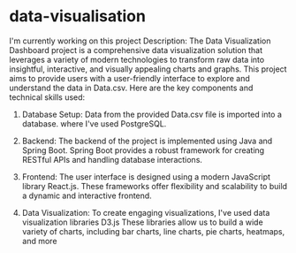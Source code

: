 # data-visualisation
I'm currently working on this project
Description:
The Data Visualization Dashboard project is a comprehensive data visualization solution that leverages a variety of modern technologies to transform raw data into insightful, interactive, and visually appealing charts and graphs. This project aims to provide users with a user-friendly interface to explore and understand the data in Data.csv. Here are the key components and technical skills used:

1. Database Setup:
Data from the provided Data.csv file is imported into a database. where I've used PostgreSQL.

3. Backend:
The backend of the project is implemented using Java and Spring Boot. Spring Boot provides a robust framework for creating RESTful APIs and handling database interactions.

4. Frontend:
The user interface is designed using a modern JavaScript library React.js. These frameworks offer flexibility and scalability to build a dynamic and interactive frontend.

6. Data Visualization:
To create engaging visualizations, I've used data visualization libraries D3.js These libraries allow us to build a wide variety of charts, including bar charts, line charts, pie charts, heatmaps, and more
